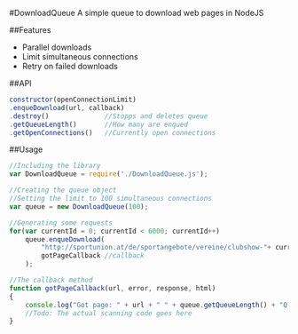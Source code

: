 #DownloadQueue
A simple queue to download web pages in NodeJS

##Features
* Parallel downloads
* Limit simultaneous connections
* Retry on failed downloads

##API
``` Javascript
constructor(openConnectionLimit)
.enqueDownload(url, callback)
.destroy()              //Stopps and deletes queue
.getQueueLength()       //How many are enqued
.getOpenConnections()   //Currently open connections
```

##Usage
``` Javascript
//Including the library
var DownloadQueue = require('./DownloadQueue.js');

//Creating the queue object
//Setting the limit to 100 simultaneous connections
var queue = new DownloadQueue(100); 

//Generating some requests
for(var currentId = 0; currentId < 6000; currentId++)
    queue.enqueDownload(
        "http://sportunion.at/de/sportangebote/vereine/clubshow-"+ currentId +"?Page=1", //Url
        gotPageCallback //callback
    );

//The callback method
function gotPageCallback(url, error, response, html) 
{
    console.log("Got page: " + url + " " + queue.getQueueLength() + "Q " + queue.getOpenConnections() + "c's");
    //Todo: The actual scanning code goes here
}
```